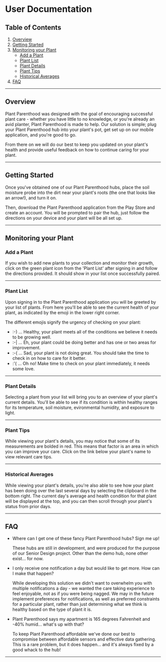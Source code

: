 # User Documentation

## Table of Contents
1. [Overview](#overview)
2. [Getting Started](#getting-started)
3. [Monitoring your Plant](#monitoring-your-plant)
    * [Add a Plant](#add-a-plant)
    * [Plant List](#plant-list)
    * [Plant Details](#plant-details)    
    * [Plant Tips](#plant-tips)
    * [Historical Averages](#historical-averages)
4. [FAQ](#faq)

***

## Overview

Plant Parenthood was designed with the goal of encouraging successful plant care - whether you have little to no knowledge, or you're already an avid planter, Plant Parenthood is made to help. Our solution is simple; plug your Plant Parenthood hub into your plant's pot, get set up on our mobile application, and you're good to go. 

From there on we will do our best to keep you updated on your plant's health and provide useful feedback on how to continue caring for your plant.

***

## Getting Started

Once you've obtained one of our Plant Parenthood hubs, place the soil moisture probe into the dirt near your plant's roots (the one that looks like an arrow!), and turn it on. 

Then, download the Plant Parenthood application from the Play Store and create an account. You will be prompted to pair the hub, just follow the directions on your device and your plant will be all set up.

***

## Monitoring your Plant

### Add a Plant

If you wish to add new plants to your collection and monitor their growth, click on the green plant icon from the 'Plant List' after signing in and follow the directions provided. It should show in your list once successfully paired.

***

### Plant List

Upon signing in to the Plant Parenthood application you will be greeted by your list of plants. From here you'll be able to see the current health of your plant, as indicated by the emoji in the lower right corner.

The different emojis signify the urgency of checking on your plant:
* :-) ... Healthy, your plant meets all of the conditions we believe it needs to be growing well.
* :-| ... Eh, your plant could be doing better and has one or two areas for improvement.
* :-( ... Sad, your plant is not doing great. You should take the time to check in on how to care for it better.
* :'( ... Oh no! Make time to check on your plant immediately, it needs some love.


***

### Plant Details

Selecting a plant from your list will bring you to an overview of your plant's current details. You'll be able to see if its condition is within healthy ranges for its temperature, soil moisture, evironmental humidity, and exposure to light.

***

### Plant Tips

While viewing your plant's details, you may notice that some of its measurements are bolded in red. This means that factor is an area in which you can improve your care. Click on the link below your plant's name to view relevant care tips.

***

### Historical Averages

While viewing your plant's details, you're also able to see how your plant has been doing over the last several days by selecting the clipboard in the bottom right. The current day's average and health condition for that plant will be displayed at the top, and you can then scroll through your plant's status from prior days.

***

## FAQ

* Where can I get one of these fancy Plant Parenthood hubs? Sign me up!

    These hubs are still in development, and were produced for the purpose of our Senior Design project. Other than the demo hub, none other exist... for now.

* I only receive one notification a day but would like to get more. How can I make that happen?

    While developing this solution we didn't want to overwhelm you with multiple notifications a day - we wanted the care taking experience to feel enjoyable, not as if you were being nagged. We may in the future implement preferences for notifications, as well as preferred constraints for a particular plant, rather than just determining what we think is healthy based on the type of plant it is.

* Plant Parenthood says my apartment is 165 degrees Fahrenheit and -40% humid... what's up with that?

    To keep Plant Parenthood affordable we've done our best to compromise between affordable sensors and effective data gathering. This is a rare problem, but it does happen... and it's always fixed by a good whack to the hub!


***